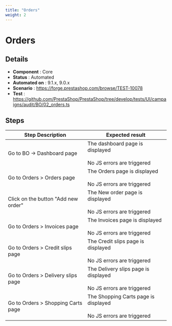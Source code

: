 ```yaml
---
title: "Orders"
weight: 2
---
```


# Orders
## Details
* **Component** : Core
* **Status** : Automated
* **Automated on** : 9.1.x, 9.0.x
* **Scenario** : https://forge.prestashop.com/browse/TEST-10078
* **Test** : https://github.com/PrestaShop/PrestaShop/tree/develop/tests/UI/campaigns/audit/BO/02_orders.ts

## Steps
| Step Description | Expected result |
| ----- | ----- |
| Go to BO -> Dashboard page | The dashboard page is displayed<br><br>No JS errors are triggered |
| Go to Orders > Orders page | The Orders page is displayed<br><br>No JS errors are triggered |
| Click on the button "Add new order" | The New order page is displayed<br><br>No JS errors are triggered |
| Go to Orders > Invoices page | The Invoices page is displayed<br><br>No JS errors are triggered |
| Go to Orders > Credit slips page | The Credit slips page is displayed<br><br>No JS errors are triggered |
| Go to Orders > Delivery slips page | The Delivery slips page is displayed<br><br>No JS errors are triggered |
| Go to Orders > Shopping Carts page | The Shopping Carts page is displayed<br><br>No JS errors are triggered |
